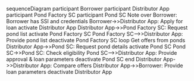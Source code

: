 sequenceDiagram
    participant Borrower
    participant Distributor App
    participant Pond Factory SC
    participant Pond SC
    Note over Borrower: Borrower has SSI and credentials
    Borrower->>Distributor App: Apply for loan
    activate Distributor App
    Distributor App->>Pond Factory SC: Request pond list
    activate Pond Factory SC
    Pond Factory SC-->>Distributor App: Provide pond list
    deactivate Pond Factory SC
    loop Get offers from ponds
        Distributor App->>Pond SC: Request pond details
        activate Pond SC
        Pond SC->>Pond SC: Check eligibility
        Pond SC-->>Distributor App: Provide approval & loan parameters
        deactivate Pond SC
    end
    Distributor App->>Distributor App: Compare offers
    Distributor App->>Borrower: Provide loan parameters
    deactivate Distributor App